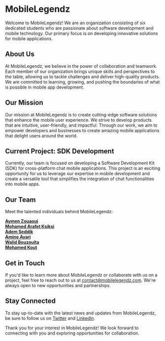 # MobileLegendz

Welcome to MobileLegendz! We are an organization consisting of six dedicated students who are passionate about software development and mobile technology. Our primary focus is on developing innovative solutions for mobile applications.

## About Us

At MobileLegendz, we believe in the power of collaboration and teamwork. Each member of our organization brings unique skills and perspectives to the table, allowing us to tackle challenges and deliver high-quality products. We are committed to learning, growing, and pushing the boundaries of what is possible in mobile app development.

## Our Mission

Our mission at MobileLegendz is to create cutting-edge software solutions that enhance the mobile user experience. We strive to develop products that are intuitive, user-friendly, and impactful. Through our work, we aim to empower developers and businesses to create amazing mobile applications that delight users around the world.

## Current Project: SDK Development

Currently, our team is focused on developing a Software Development Kit (SDK) for cross-platform chat mobile applications. This project is an exciting opportunity for us to leverage our expertise in mobile development and create a versatile tool that simplifies the integration of chat functionalities into mobile apps.

## Our Team

Meet the talented individuals behind MobileLegendz:

[**Aymen Zouaoui**](https://github.com/aymenzouaoui)<br>
[**Mohamed Arafet Ksiksi**](https://github.com/arafetksiksii)<br>
[**Adem Seddik**](https://github.com/ademseddik)<br>
[**Amine Ayari**](https://github.com/amine3b5) <br>
[**Walid Bouzouita**](https://github.com/Walidbouzouita)<br>
[**Mohamed Kout**](https://github.com/Mohamedkout15) <br>

## Get in Touch

If you'd like to learn more about MobileLegendz or collaborate with us on a project, feel free to reach out to us at [contact@mobilelegendz.com](mailto:contact@mobilelegendz.com). We're always open to new opportunities and partnerships.

## Stay Connected

To stay up-to-date with the latest news and updates from MobileLegendz, be sure to follow us on [Twitter](https://twitter.com/mobilelegendz) and [LinkedIn](https://www.linkedin.com/company/mobilelegendz).

Thank you for your interest in MobileLegendz! We look forward to connecting with you and exploring opportunities for collaboration.
